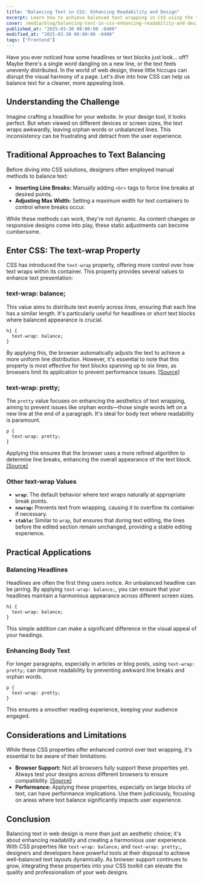 ```yaml
---
title: "Balancing Text in CSS: Enhancing Readability and Design"
excerpt: Learn how to achieve balanced text wrapping in CSS using the text-wrap property for improved readability and design aesthetics.
cover: /media/blog/balancing-text-in-css-enhancing-readability-and-design/cover.webp
published_at: "2025-03-30 08:00:00 -0400"
modified_at: "2025-03-30 08:00:00 -0400"
tags: ["Frontend"]
---
```


Have you ever noticed how some headlines or text blocks just look... off? Maybe there's a single word dangling on a new line, or the text feels unevenly distributed. In the world of web design, these little hiccups can disrupt the visual harmony of a page. Let's dive into how CSS can help us balance text for a cleaner, more appealing look.

## Understanding the Challenge

Imagine crafting a headline for your website. In your design tool, it looks perfect. But when viewed on different devices or screen sizes, the text wraps awkwardly, leaving orphan words or unbalanced lines. This inconsistency can be frustrating and detract from the user experience.

## Traditional Approaches to Text Balancing

Before diving into CSS solutions, designers often employed manual methods to balance text:

<ul>
    <li><strong>Inserting Line Breaks:</strong> Manually adding <code>&lt;br&gt;</code> tags to force line breaks at desired points.</li>
    <li><strong>Adjusting Max Width:</strong> Setting a maximum width for text containers to control where breaks occur.</li>
</ul>

While these methods can work, they're not dynamic. As content changes or responsive designs come into play, these static adjustments can become cumbersome.

## Enter CSS: The text-wrap Property

CSS has introduced the <code>text-wrap</code> property, offering more control over how text wraps within its container. This property provides several values to enhance text presentation:

### text-wrap: balance;

This value aims to distribute text evenly across lines, ensuring that each line has a similar length. It's particularly useful for headlines or short text blocks where balanced appearance is crucial.

<pre><code>h1 {
  text-wrap: balance;
}</code></pre>

By applying this, the browser automatically adjusts the text to achieve a more uniform line distribution. However, it's essential to note that this property is most effective for text blocks spanning up to six lines, as browsers limit its application to prevent performance issues. <a href="https://developer.chrome.com/docs/css-ui/css-text-wrap-balance">[Source]</a>

### text-wrap: pretty;

The <code>pretty</code> value focuses on enhancing the aesthetics of text wrapping, aiming to prevent issues like orphan words—those single words left on a new line at the end of a paragraph. It's ideal for body text where readability is paramount.

<pre><code>p {
  text-wrap: pretty;
}</code></pre>

Applying this ensures that the browser uses a more refined algorithm to determine line breaks, enhancing the overall appearance of the text block. <a href="https://developer.mozilla.org/en-US/docs/Web/CSS/text-wrap">[Source]</a>

### Other text-wrap Values

<ul>
    <li><strong><code>wrap</code>:</strong> The default behavior where text wraps naturally at appropriate break points.</li>
    <li><strong><code>nowrap</code>:</strong> Prevents text from wrapping, causing it to overflow its container if necessary.</li>
    <li><strong><code>stable</code>:</strong> Similar to <code>wrap</code>, but ensures that during text editing, the lines before the edited section remain unchanged, providing a stable editing experience.</li>
</ul>

## Practical Applications

### Balancing Headlines

Headlines are often the first thing users notice. An unbalanced headline can be jarring. By applying <code>text-wrap: balance;</code>, you can ensure that your headlines maintain a harmonious appearance across different screen sizes.

<pre><code>h1 {
  text-wrap: balance;
}</code></pre>

This simple addition can make a significant difference in the visual appeal of your headings.

### Enhancing Body Text

For longer paragraphs, especially in articles or blog posts, using <code>text-wrap: pretty;</code> can improve readability by preventing awkward line breaks and orphan words.

<pre><code>p {
  text-wrap: pretty;
}</code></pre>

This ensures a smoother reading experience, keeping your audience engaged.

## Considerations and Limitations

While these CSS properties offer enhanced control over text wrapping, it's essential to be aware of their limitations:

<ul>
    <li><strong>Browser Support:</strong> Not all browsers fully support these properties yet. Always test your designs across different browsers to ensure compatibility. <a href="https://caniuse.com/css-text-wrap-balance">[Source]</a></li>
    <li><strong>Performance:</strong> Applying these properties, especially on large blocks of text, can have performance implications. Use them judiciously, focusing on areas where text balance significantly impacts user experience.</li>
</ul>

## Conclusion

Balancing text in web design is more than just an aesthetic choice; it's about enhancing readability and creating a harmonious user experience. With CSS properties like <code>text-wrap: balance;</code> and <code>text-wrap: pretty;</code>, designers and developers have powerful tools at their disposal to achieve well-balanced text layouts dynamically. As browser support continues to grow, integrating these properties into your CSS toolkit can elevate the quality and professionalism of your web designs.

